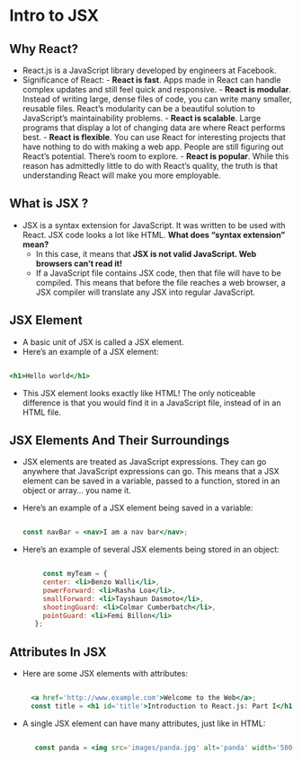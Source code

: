# Intro to JSX

## Why React?
- React.js is a JavaScript library developed by engineers at Facebook. 
- Significance of React:
                        - **React is fast**. Apps made in React can handle complex updates and still feel quick and responsive.
                        - **React is modular**. Instead of writing large, dense files of code, you can write many smaller, reusable files. React’s modularity can be a beautiful solution to JavaScript’s maintainability problems.
                       - **React is scalable**. Large programs that display a lot of changing data are where React performs best.
                       - **React is flexible**. You can use React for interesting projects that have nothing to do with making a web app. People are still figuring out React’s potential. There’s room to explore.
                       - **React is popular**. While this reason has admittedly little to do with React’s quality, the truth is that understanding React will make you more employable.


## What is JSX ?
- JSX is a syntax extension for JavaScript. It was written to be used with React. JSX code looks a lot like HTML.
  **What does “syntax extension” mean?**
  - In this case, it means that **JSX is not valid JavaScript. Web browsers can’t read it!**
  - If a JavaScript file contains JSX code, then that file will have to be compiled. This means that before the file reaches a web browser, a JSX compiler will translate any JSX into regular JavaScript.

## JSX Element
- A basic unit of JSX is called a JSX element.
- Here’s an example of a JSX element:
``` jsx

<h1>Hello world</h1>

```
- This JSX element looks exactly like HTML! The only noticeable difference is that you would find it in a JavaScript file, instead of in an HTML file.

## JSX Elements And Their Surroundings
- JSX elements are treated as JavaScript expressions. They can go anywhere that JavaScript expressions can go. This means that a JSX element can be saved in a variable, passed to a function, stored in an object or array… you name it.
- Here’s an example of a JSX element being saved in a variable:
  ``` jsx

  const navBar = <nav>I am a nav bar</nav>;

  ```
- Here’s an example of several JSX elements being stored in an object:

  ``` jsx

       const myTeam = {
       center: <li>Benzo Walli</li>,
       powerForward: <li>Rasha Loa</li>,
       smallForward: <li>Tayshaun Dasmoto</li>,
       shootingGuard: <li>Colmar Cumberbatch</li>,
       pointGuard: <li>Femi Billon</li>
     };

  ```

## Attributes In JSX
- Here are some JSX elements with attributes:
  ``` jsx

    <a href='http://www.example.com'>Welcome to the Web</a>;
    const title = <h1 id='title'>Introduction to React.js: Part I</h1>; 

  ```
- A single JSX element can have many attributes, just like in HTML:
  ```jsx

     const panda = <img src='images/panda.jpg' alt='panda' width='500px' height='500px'>;
 
  ```
